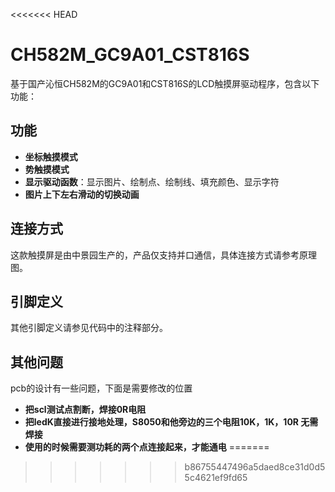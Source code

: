 <<<<<<< HEAD
# CH582M_GC9A01_CST816S

基于国产沁恒CH582M的GC9A01和CST816S的LCD触摸屏驱动程序，包含以下功能：

## 功能

- **坐标触摸模式**
- **势触摸模式**
- **显示驱动函数**：显示图片、绘制点、绘制线、填充颜色、显示字符
- **图片上下左右滑动的切换动画**

## 连接方式

这款触摸屏是由中景园生产的，产品仅支持并口通信，具体连接方式请参考原理图。

## 引脚定义

其他引脚定义请参见代码中的注释部分。

## 其他问题

pcb的设计有一些问题，下面是需要修改的位置
- **把scl测试点割断，焊接0R电阻**
- **把ledK直接进行接地处理，S8050和他旁边的三个电阻10K，1K，10R 无需焊接**
- **使用的时候需要测功耗的两个点连接起来，才能通电**
=======

>>>>>>> b86755447496a5daed8ce31d0d55c4621ef9fd65
